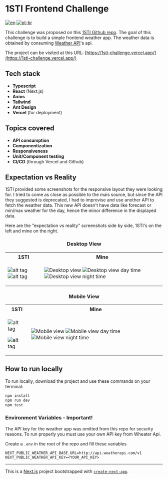 # 1STI Frontend Challenge

[![en](https://img.shields.io/badge/lang-en-red.svg)](https://github.com/narcizo/1sti-challenge/blob/master/README.md)
[![pt-br](https://img.shields.io/badge/lang-pt--br-green.svg)](https://github.com/narcizo/1sti-challenge/blob/master/README.pt-br.md)

This challenge was proposed on this [1STI Github repo](https://github.com/1STi/desafio-frontend/). The goal of this challenge is to build a simple frontend weather app. The weather data is obtained by consuming [Weather API](https://www.weatherapi.com/)'s api. 

The project can be visited at this URL: [https://1sti-challenge.vercel.app/](https://1sti-challenge.vercel.app/)

## Tech stack
* **Typescript**
* **React** (Next.js)
* **Axios**
* **Tailwind**
* **Ant Design**
* **Vercel** (for deployment)

## Topics covered
* **API consumption**
* **Componentization**
* **Responsiveness**
* **Unit/Component testing**
* **CI/CD** (through Vercel and Github)

## Expectation vs Reality
1STI provided some screenshots for the responsive layout they were looking for.
I tried to come as close as possible to the mais source, but since the API they suggested is deprecated, I had to improvise and use another API to fetch the weather data.
This new API doesn't have data like forecast or min/max weather for the day, hence the minor difference in the displayed data.

Here are the "expectation vs reality" screenshots side by side, 1STI's on the left and mine on the right.

<h3 style="text-align: center;">Desktop View</h3>
<table style="width: 100%; table-layout:fixed;">
<tr>
<th> 1STI </th>
<th> Mine </th>
</tr>
<tr>
<td style="max-width:50%;min-width:50%;">

![alt tag](https://s3-us-west-1.amazonaws.com/1sti/desafio-desktop1.png)
![alt tag](https://s3-us-west-1.amazonaws.com/1sti/desafio-desktop2.png)

</td>
<td style="max-width:50%;min-width:50%;">

![Desktop view](/imgs/desktop-view.png "Desktop view")
![Desktop view day time](/imgs/desktop-view2.png "Desktop view day time")
![Desktop view night time](/imgs/desktop-view3.png "Desktop view night time")

</td>
</tr>
</table>

<h3 style="text-align: center;">Mobile View</h3>
<table style="width: 100%; table-layout:fixed;">
<tr>
<th> 1STI </th>
<th> Mine </th>
</tr>
<tr>
<td style="max-width:50%;min-width:50%;">

![alt tag](https://s3-us-west-1.amazonaws.com/1sti/desafio-mobile1.png)

![alt tag](https://s3-us-west-1.amazonaws.com/1sti/desafio-mobile2.png)

</td>
<td style="max-width:50%;min-width:50%;">

![Mobile view](/imgs/mobile-view.png "Mobile view")
![Mobile view day time](/imgs/mobile-view2.png "Mobile view day time")
![Mobile view night time](/imgs/mobile-view3.png "Mobile view night time")

</td>
</tr>
</table>

## How to run locally
To run locally, download the project and use these commands on your terminal:

```bash
npm install
npm run dev
npm test
```
### Environment Variables - Important!
The API key for the weather app was omitted from this repo for security reasons. To run properly you must use your own API key from Wheater Api.

Create a `.env` in the root of the repo and fill these variables
```
NEXT_PUBLIC_WEATHER_API_BASE_URL=http://api.weatherapi.com/v1
NEXT_PUBLIC_WEATHER_API_KEY=<YOUR_API_KEY>
```

--- 

This is a [Next.js](https://nextjs.org/) project bootstrapped with [`create-next-app`](https://github.com/vercel/next.js/tree/canary/packages/create-next-app).
